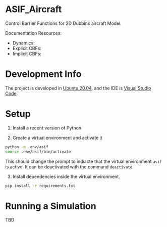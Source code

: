 # ASIF_Aircraft
Control Barrier Functions for 2D Dubbins aircraft Model. 

Documentation Resources: 
* Dynamics: 
* Explicit CBFs: 
* Implicit CBFs: 

# Development Info 
The project is developed in [Ubuntu 20.04](https://releases.ubuntu.com/20.04/), and the IDE is [Visual Studio Code](https://code.visualstudio.com/). 



# Setup 



1. Install a recent version of Python 

2. Create a virtual environment and activate it 

```zsh 
python -m .env/asif
source .env/asif/bin/activate 
```

This should change the prompt to indiacte that the virtual environment `asif` is active. It can be deactivated with the command `deactivate`. 

3. Install dependencies inside the virtual environment. 

```zsh 
pip install -r requirements.txt
```

# Running a Simulation 

TBD
